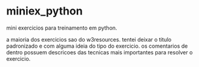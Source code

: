 # miniex_python
mini exercicios para treinamento em python.

a maioria dos exercicios sao do w3resources. tentei deixar o titulo padronizado e com alguma ideia do tipo do exercicio.
os comentarios de dentro possuem descricoes das tecnicas mais importantes para resolver o exercicio.
